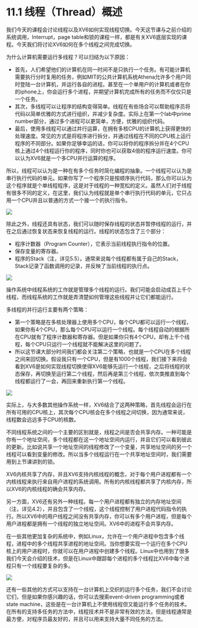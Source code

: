 # 11.1 线程（Thread）概述

我们今天的课程会讨论线程以及XV6如何实现线程切换。今天这节课与之前介绍的系统调用，Interrupt，page table和锁的课程一样，都是有关XV6底层实现的课程。今天我们将讨论XV6如何在多个线程之间完成切换。

为什么计算机需要运行多线程？可以归结为以下原因：

* 首先，人们希望他们的计算机在同一时间不是只执行一个任务。有可能计算机需要执行分时复用的任务，例如MIT的公共计算机系统Athena允许多个用户同时登陆一台计算机，并运行各自的进程。甚至在一个单用户的计算机或者在你的iphone上，你会运行多个进程，并期望计算机完成所有的任务而不仅仅只是一个任务。
* 其次，多线程可以让程序的结构变得简单。线程在有些场合可以帮助程序员将代码以简单优雅的方式进行组织，并减少复杂度。实际上在第一个lab中prime number部分，通过多个进程可以更简单，方便，优雅的组织代码。
* 最后，使用多线程可以通过并行运算，在拥有多核CPU的计算机上获得更快的处理速度。常见的方式是将程序进行拆分，并通过线程在不同的CPU核上运行程序的不同部分。如果你足够幸运的话，你可以将你的程序拆分并在4个CPU核上通过4个线程运行你的程序，同时你也可以获取4倍的程序运行速度。你可以认为XV6就是一个多CPU并行运算的程序。&#x20;

所以，线程可以认为是一种在有多个任务时简化编程的抽象。一个线程可以认为是串行执行代码的单元。如果你写了一个程序只是按顺序执行代码，那么你可以认为这个程序就是个单线程程序，这是对于线程的一种宽松的定义。虽然人们对于线程有很多不同的定义，在这里，我们认为线程就是单个串行执行代码的单元，它只占用一个CPU并且以普通的方式一个接一个的执行指令。

![](<../.gitbook/assets/image (444).png>)

除此之外，线程还具有状态，我们可以随时保存线程的状态并暂停线程的运行，并在之后通过恢复状态来恢复线程的运行。线程的状态包含了三个部分：

* 程序计数器（Program Counter），它表示当前线程执行指令的位置。
* 保存变量的寄存器。
* 程序的Stack（注，详见5.5）。通常来说每个线程都有属于自己的Stack，Stack记录了函数调用的记录，并反映了当前线程的执行点。

![](<../.gitbook/assets/image (571).png>)

操作系统中线程系统的工作就是管理多个线程的运行。我们可能会启动成百上千个线程，而线程系统的工作就是弄清楚如何管理这些线程并让它们都能运行。

多线程的并行运行主要有两个策略：

* 第一个策略是在多核处理器上使用多个CPU，每个CPU都可以运行一个线程，如果你有4个CPU，那么每个CPU可以运行一个线程。每个线程自动的根据所在CPU就有了程序计数器和寄存器。但是如果你只有4个CPU，却有上千个线程，每个CPU只运行一个线程就不能解决这里的问题了。
* 所以这节课大部分时间我们都会关注第二个策略，也就是一个CPU在多个线程之间来回切换。假设我只有一个CPU，但是有1000个线程，我们接下来将会看到XV6是如何实现线程切换使得XV6能够先运行一个线程，之后将线程的状态保存，再切换至运行第二个线程，然后再是第三个线程，依次类推直到每个线程都运行了一会，再回来重新执行第一个线程。

![](<../.gitbook/assets/image (560).png>)

实际上，与大多数其他操作系统一样，XV6结合了这两种策略，首先线程会运行在所有可用的CPU核上，其次每个CPU核会在多个线程之间切换，因为通常来说，线程数会远远多于CPU的核数。

不同线程系统之间的一个主要的区别就是，线程之间是否会共享内存。一种可能是你有一个地址空间，多个线程都在这一个地址空间内运行，并且它们可以看到彼此的更新。比如说共享一个地址空间的线程修改了一个变量，共享地址空间的另一个线程可以看到变量的修改。所以当多个线程运行在一个共享地址空间时，我们需要用到上节课讲到的锁。

XV6内核共享了内存，并且XV6支持内核线程的概念，对于每个用户进程都有一个内核线程来执行来自用户进程的系统调用。所有的内核线程都共享了内核内存，所以XV6的内核线程的确会共享内存。

另一方面，XV6还有另外一种线程。每一个用户进程都有独立的内存地址空间（注，详见4.2），并且包含了一个线程，这个线程控制了用户进程代码指令的执行。所以XV6中的用户线程之间没有共享内存，你可以有多个用户进程，但是每个用户进程都是拥有一个线程的独立地址空间。XV6中的进程不会共享内存。

在一些其他更加复杂的系统中，例如Linux，允许在一个用户进程中包含多个线程，进程中的多个线程共享进程的地址空间。当你想要实现一个运行在多个CPU核上的用户进程时，你就可以在用户进程中创建多个线程。Linux中也用到了很多我们今天会介绍的技术，但是在Linux中跟踪每个进程的多个线程比XV6中每个进程只有一个线程要复杂的多。

![](<../.gitbook/assets/image (491).png>)

还有一些其他的方式可以支持在一台计算机上交织的运行多个任务，我们不会讨论它们，但是如果你感兴趣的话，你可以去搜索event-driven programming或者state machine，这些是在一台计算机上不使用线程但又能运行多个任务的技术。在所有的支持多任务的方法中，线程技术并不是非常有效的方法，但是线程通常是最方便，对程序员最友好的，并且可以用来支持大量不同任务的方法。

